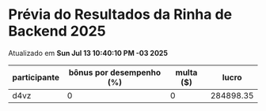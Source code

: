 # Prévia do Resultados da Rinha de Backend 2025
Atualizado em **Sun Jul 13 10:40:10 PM -03 2025**


| participante | bônus por desempenho (%) | multa ($) | lucro |
| -- | -- | -- | -- |
|	d4vz	|	0	|	0	|	284898.35	|
